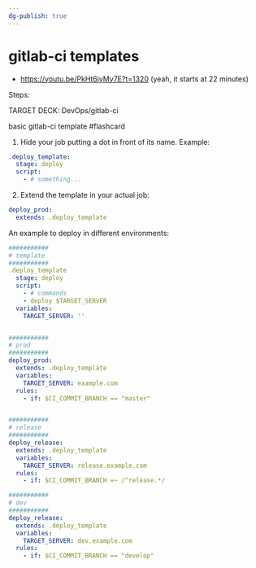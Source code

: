 ```yaml
---
dg-publish: true
---
```

# gitlab-ci templates

- <https://youtu.be/PkHt6jyMy7E?t=1320> (yeah, it starts at 22 minutes)

Steps:

TARGET DECK: DevOps/gitlab-ci

basic gitlab-ci template #flashcard 
1. Hide your job putting a dot in front of its name. Example:
```yaml
.deploy_template:
  stage: deploy
  script:
    - # something...
```
2. Extend the template in your actual job:
```yaml
deploy_prod:
  extends: .deploy_template
```

An example to deploy in different environments:

```yaml
###########
# template
###########
.deploy_template
  stage: deploy
  script:
    - # commands
    - deploy $TARGET_SERVER
  variables:
    TARGET_SERVER: ''


###########
# prod
###########
deploy_prod:
  extends: .deploy_template
  variables:
    TARGET_SERVER: example.com
  rules:
    - if: $CI_COMMIT_BRANCH == "master"


###########
# release
###########
deploy_release:
  extends: .deploy_template
  variables:
    TARGET_SERVER: release.example.com
  rules:
    - if: $CI_COMMIT_BRANCH =~ /^release.*/

###########
# dev
###########
deploy_release:
  extends: .deploy_template
  variables:
    TARGET_SERVER: dev.example.com
  rules:
    - if: $CI_COMMIT_BRANCH == "develop"
```